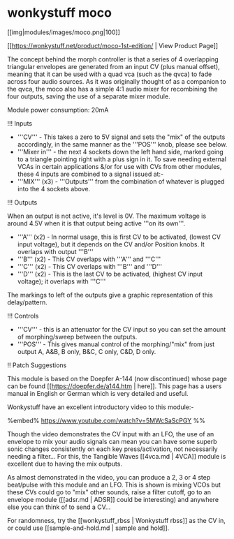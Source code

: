 # wonkystuff moco
[[img|modules/images/moco.png|100]]

[[https://wonkystuff.net/product/moco-1st-edition/ | View Product Page]]

The concept behind the morph controller is that a series of 4 overlapping triangular envelopes are generated from an input CV (plus manual offset), meaning that it can be used with a quad vca (such as the qvca) to fade across four audio sources. As it was originally thought of as a companion to the qvca, the moco also has a simple 4:1 audio mixer for recombining the four outputs, saving the use of a separate mixer module.

Module power consumption: 20mA

!!! Inputs

* '''CV''' - This takes a zero to 5V signal and sets the "mix" of the outputs accordingly, in the same manner as the '''POS''' knob, please see below. 
* '''Mixer in''' - the next 4 sockets down the left hand side, marked going to a triangle pointing right with a plus sign in it.  To save needing external VCAs in certain applications &/or for use with CVs from other modules, these 4 inputs are combined to a signal  issued at:-
* '''MIX''' (x3) - '''Outputs''' from the combination of whatever is plugged into the 4 sockets above.

!!! Outputs

When an output is not active, it's level is 0V. The maximum voltage is around 4.5V when it is that output being active '''on its own'''.

* '''A''' (x2) - In normal usage, this is first CV to be activated, (lowest CV input voltage), but it depends on the CV and/or Position knobs. It overlaps with output '''B'''
* '''B''' (x2) - This CV overlaps with '''A''' and '''C'''
* '''C''' (x2) - This CV overlaps with '''B''' and '''D'''
* '''D''' (x2) - This is the last CV to be activated, (highest CV input voltage); it overlaps with '''C''' 

The markings to left of the outputs give a graphic representation of this delay/pattern.

!!! Controls

* '''CV'''  - this is an attenuator for the CV input so you can set the amount of morphing/sweep between the outputs.
* '''POS''' - This gives manual control of the morphing/"mix" from just output A, A&B, B only, B&C, C only, C&D, D only.

!! Patch Suggestions

This module is based on the Doepfer A-144 (now discontinued) whose page can be found [[https://doepfer.de/a144.htm | here]]. This page has a users manual in English or German which is very detailed and useful.

Wonkystuff have an excellent introductory video to this module:-

%embed% https://www.youtube.com/watch?v=5MWcSaScPGY %%

Though the video demonstrates the CV input with an LFO, the use of an envelope to mix your audio signals can mean you can have some superb sonic changes consistently on each key press/activation, not necessarily needing a filter...  For this, the Tangible Waves [[4vca.md | 4VCA]] module is excellent due to having the mix outputs.

As almost demonstrated in the video, you can produce a 2, 3 or 4 step beat/pulse with this module and an LFO. This is shown is mixing VCOs but these CVs could go to "mix" other sounds, raise a filter cutoff, go to an envelope module ([[adsr.md | ADSR]] could be interesting) and anywhere else you can think of to send a CV...

For randomness, try the [[wonkystuff_rbss | Wonkystuff rbss]] as the CV in, or could use [[sample-and-hold.md | sample and hold]].

